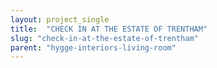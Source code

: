 ```yaml
---
layout: project_single
title:  "CHECK IN AT THE ESTATE OF TRENTHAM"
slug: "check-in-at-the-estate-of-trentham"
parent: "hygge-interiors-living-room"
---
```

 